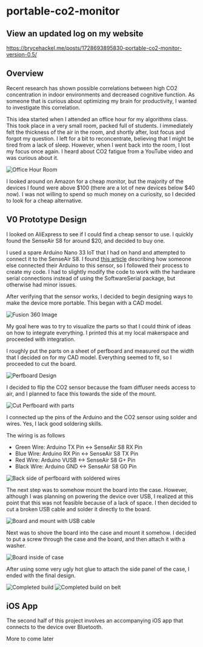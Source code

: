 # portable-co2-monitor

## View an updated log on my website
https://brycehackel.me/posts/1728693895830-portable-co2-monitor-version-0.5/

## Overview

Recent research has shown possible correlations between high CO2 concentration in indoor environments and decreased cognitive function. As someone that is curious about optimizing my brain for productivity, I wanted to investigate this correlation.

This idea started when I attended an office hour for my algorithms class. This took place in a very small room, packed full of students. I immediately felt the thickness of the air in the room, and shortly after, lost focus and forgot my question. I left for a bit to reconcentrate, believing that I might be tired from a lack of sleep. However, when I went back into the room, I lost my focus once again. I heard about CO2 fatigue from a YouTube video and was curious about it.

![Office Hour Room](docs/images/Office%20Room.jpeg)

I looked around on Amazon for a cheap monitor, but the majority of the devices I found were above $100 (there are a lot of new devices below $40 now). I was not willing to spend so much money on a curiosity, so I decided to look for a cheap alternative.

## V0 Prototype Design

I looked on AliExpress to see if I could find a cheap sensor to use. I quickly found the SenseAir S8 for around $20, and decided to buy one.

I used a spare Arduino Nano 33 IoT that I had on hand and attempted to connect it to the SenseAir S8. I found [this article](https://karlduino.org/CO2monitor/) describing how someone else connected their Arduino to this sensor, so I followed their process to create my code. I had to slightly modify the code to work with the hardware serial connections instead of using the SoftwareSerial package, but otherwise had minor issues.

After verifying that the sensor works, I decided to begin designing ways to make the device more portable. This began with a CAD model.

![Fusion 360 Image](docs/images/Fusion%20360%201.png)

My goal here was to try to visualize the parts so that I could think of ideas on how to integrate everything. I printed this at my local makerspace and proceeded with integration.

I roughly put the parts on a sheet of perfboard and measured out the width that I decided on for my CAD model. Everything seemed to fit, so I proceeded to cut the board.

![Perfboard Design](docs/images/Design%201.jpg)

I decided to flip the CO2 sensor because the foam diffuser needs access to air, and I planned to face this towards the side of the mount.

![Cut Perfboard with parts](docs/images/Design%203.jpg)

I connected up the pins of the Arduino and the CO2 sensor using solder and wires. Yes, I lack good soldering skills.

The wiring is as follows

- Green Wire: Arduino TX Pin <-> SenseAir S8 RX Pin
- Blue Wire: Arduino RX Pin <-> SenseAir S8 TX Pin
- Red Wire: Arduino VUSB <-> SenseAir S8 G+ Pin
- Black Wire: Arduino GND <-> SenseAir S8 G0 Pin

![Back side of perfboard with soldered wires](docs/images/Design%202.jpg)

The next step was to somehow mount the board into the case. However, although I was planning on powering the device over USB, I realized at this point that this was not feasible because of a lack of space. I then decided to cut a broken USB cable and solder it directly to the board.

![Board and mount with USB cable](docs/images/Assembling%201.jpg)

Next was to shove the board into the case and mount it somehow. I decided to put a screw through the case and the board, and then attach it with a washer.

![Board inside of case](docs/images/Assembling%203.jpg)

After using some very ugly hot glue to attach the side panel of the case, I ended with the final design.

![Completed build](docs/images/Final%202.jpg)
![Completed build on belt](docs/images/Final%201.jpg)

## iOS App

The second half of this project involves an accompanying iOS app that connects to the device over Bluetooth.

More to come later
